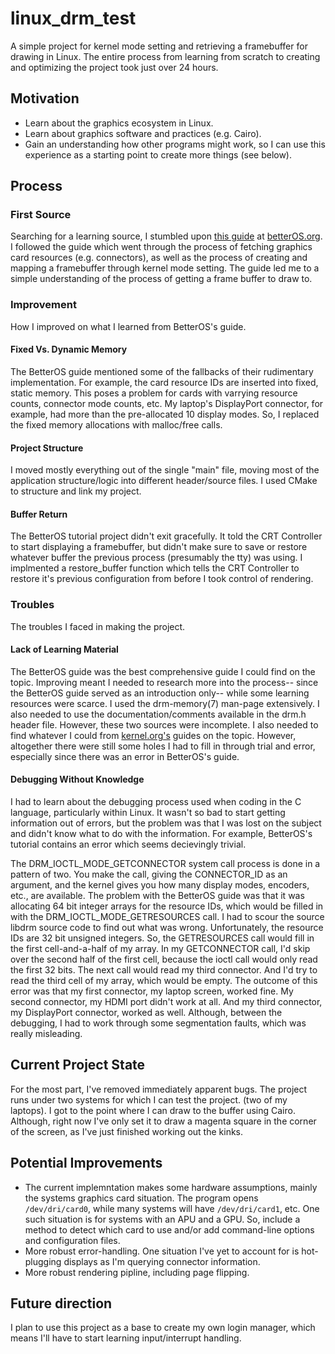 # linux_drm_test

A simple project for kernel mode setting and retrieving a framebuffer for drawing in Linux. The entire process from learning from scratch to creating and optimizing the project took just over 24 hours.

## Motivation  
* Learn about the graphics ecosystem in Linux.
* Learn about graphics software and practices (e.g. Cairo).
* Gain an understanding how other programs might work, so I can use this experience as a starting point to create more things (see below).

## Process  

### First Source    
Searching for a learning source, I stumbled upon [this guide](http://betteros.org/tut/graphics1.php#dumb) at [betterOS.org](http://betterOS.org). I followed the guide which went through the process of fetching graphics card resources (e.g. connectors), as well as the process of creating and mapping a framebuffer through kernel mode setting. The guide led me to a simple understanding of the process of getting a frame buffer to draw to.   

### Improvement  
How I improved on what I learned from BetterOS's guide.

#### Fixed Vs. Dynamic Memory    
The BetterOS guide mentioned some of the fallbacks of their rudimentary implementation. For example, the card resource IDs are inserted into fixed, static memory. This poses a problem for cards with varrying resource counts, connector mode counts, etc. My laptop's DisplayPort connector, for example, had more than the pre-allocated 10 display modes. So, I replaced the fixed memory allocations with malloc/free calls.

#### Project Structure    
I moved mostly everything out of the single "main" file, moving most of the application structure/logic into different header/source files. I used CMake to structure and link my project.

#### Buffer Return    
The BetterOS tutorial project didn't exit gracefully. It told the CRT Controller to start displaying a framebuffer, but didn't make sure to save or restore whatever buffer the previous process (presumably the tty) was using. I implmented a restore_buffer function which tells the CRT Controller to restore it's previous configuration from before I took control of rendering.

### Troubles    
The troubles I faced in making the project.

#### Lack of Learning Material  
The BetterOS guide was the best comprehensive guide I could find on the topic. Improving meant I needed to research more into the process-- since the BetterOS guide served as an introduction only-- while some learning resources were scarce. I used the drm-memory(7) man-page extensively. I also needed to use the documentation/comments available in the drm.h header file. However, these two sources were incomplete. I also needed to find whatever I could from [kernel.org's](https://kernel.org) guides on the topic. However, altogether there were still some holes I had to fill in through trial and error, especially since there was an error in BetterOS's guide. 

#### Debugging Without Knowledge    
I had to learn about the debugging process used when coding in the C language, particularly within Linux. It wasn't so bad to start getting information out of errors, but the problem was that I was lost on the subject and didn't know what to do with the information. For example, BetterOS's tutorial contains an error which seems decievingly trivial.  

The DRM_IOCTL_MODE_GETCONNECTOR system call process is done in a pattern of two. You make the call, giving the CONNECTOR_ID as an argument, and the kernel gives you how many display modes, encoders, etc., are available. The problem with the BetterOS guide was that it was allocating 64 bit integer arrays for the resource IDs, which would be filled in with the DRM_IOCTL_MODE_GETRESOURCES call. I had to scour the source libdrm source code to find out what was wrong. Unfortunately, the resource IDs are 32 bit unsigned integers. So, the GETRESOURCES call would fill in the first cell-and-a-half of my array. In my GETCONNECTOR call, I'd skip over the second half of the first cell, because the ioctl call would only read the first 32 bits. The next call would read my third connector. And I'd try to read the third cell of my array, which would be empty. The outcome of this error was that my first connector, my laptop screen, worked fine. My second connector, my HDMI port didn't work at all. And my third connector, my DisplayPort connector, worked as well. Although, between the debugging, I had to work through some segmentation faults, which was really misleading.

## Current Project State    
For the most part, I've removed immediately apparent bugs. The project runs under two systems for which I can test the project. (two of my laptops). I got to the point where I can draw to the buffer using Cairo. Although, right now I've only set it to draw a magenta square in the corner of the screen, as I've just finished working out the kinks. 

## Potential Improvements    
* The current implemntation makes some hardware assumptions, mainly the systems graphics card situation. The program opens `/dev/dri/card0`, while many systems will have `/dev/dri/card1`, etc. One such situation is for systems with an APU and a GPU. So, include a method to detect which card to use and/or add command-line options and configuration files.
* More robust error-handling. One situation I've yet to account for is hot-plugging displays as I'm querying connector information. 
* More robust rendering pipline, including page flipping.

## Future direction    
I plan to use this project as a base to create my own login manager, which means I'll have to start learning input/interrupt handling.
